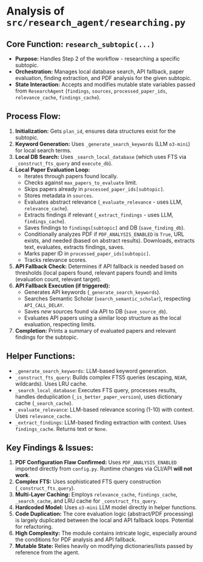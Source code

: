 # Analysis of `src/research_agent/researching.py`

## Core Function: `research_subtopic(...)`

*   **Purpose:** Handles Step 2 of the workflow - researching a specific subtopic.
*   **Orchestration:** Manages local database search, API fallback, paper evaluation, finding extraction, and PDF analysis for the given subtopic.
*   **State Interaction:** Accepts and modifies mutable state variables passed from `ResearchAgent` (`findings`, `sources`, `processed_paper_ids`, `relevance_cache`, `findings_cache`).

## Process Flow:

1.  **Initialization:** Gets `plan_id`, ensures data structures exist for the subtopic.
2.  **Keyword Generation:** Uses `_generate_search_keywords` (LLM `o3-mini`) for local search terms.
3.  **Local DB Search:** Uses `_search_local_database` (which uses FTS via `_construct_fts_query` and `execute_db`).
4.  **Local Paper Evaluation Loop:**
    *   Iterates through papers found locally.
    *   Checks against `max_papers_to_evaluate` limit.
    *   Skips papers already in `processed_paper_ids[subtopic]`.
    *   Stores metadata in `sources`.
    *   Evaluates abstract relevance (`_evaluate_relevance` - uses LLM, `relevance_cache`).
    *   Extracts findings if relevant (`_extract_findings` - uses LLM, `findings_cache`).
    *   Saves findings to `findings[subtopic]` and DB (`save_finding_db`).
    *   Conditionally analyzes PDF if `PDF_ANALYSIS_ENABLED` is `True`, URL exists, and needed (based on abstract results). Downloads, extracts text, evaluates, extracts findings, saves.
    *   Marks paper ID in `processed_paper_ids[subtopic]`.
    *   Tracks relevance scores.
5.  **API Fallback Check:** Determines if API fallback is needed based on thresholds (local papers found, relevant papers found) and limits (evaluation count, relevant target).
6.  **API Fallback Execution (if triggered):**
    *   Generates API keywords (`_generate_search_keywords`).
    *   Searches Semantic Scholar (`search_semantic_scholar`), respecting `API_CALL_DELAY`.
    *   Saves *new* sources found via API to DB (`save_source_db`).
    *   Evaluates API papers using a similar loop structure as the local evaluation, respecting limits.
7.  **Completion:** Prints a summary of evaluated papers and relevant findings for the subtopic.

## Helper Functions:

*   `_generate_search_keywords`: LLM-based keyword generation.
*   `_construct_fts_query`: Builds complex FTS5 queries (escaping, `NEAR`, wildcards). Uses LRU cache.
*   `_search_local_database`: Executes FTS query, processes results, handles deduplication (`_is_better_paper_version`), uses dictionary cache (`_search_cache`).
*   `_evaluate_relevance`: LLM-based relevance scoring (1-10) with context. Uses `relevance_cache`.
*   `_extract_findings`: LLM-based finding extraction with context. Uses `findings_cache`. Returns text or `None`.

## Key Findings & Issues:

1.  **PDF Configuration Flaw Confirmed:** Uses `PDF_ANALYSIS_ENABLED` imported directly from `config.py`. Runtime changes via CLI/API **will not work**.
2.  **Complex FTS:** Uses sophisticated FTS query construction (`_construct_fts_query`).
3.  **Multi-Layer Caching:** Employs `relevance_cache`, `findings_cache`, `_search_cache`, and LRU cache for `_construct_fts_query`.
4.  **Hardcoded Model:** Uses `o3-mini` LLM model directly in helper functions.
5.  **Code Duplication:** The core evaluation logic (abstract/PDF processing) is largely duplicated between the local and API fallback loops. Potential for refactoring.
6.  **High Complexity:** The module contains intricate logic, especially around the conditions for PDF analysis and API fallback.
7.  **Mutable State:** Relies heavily on modifying dictionaries/lists passed by reference from the agent.
